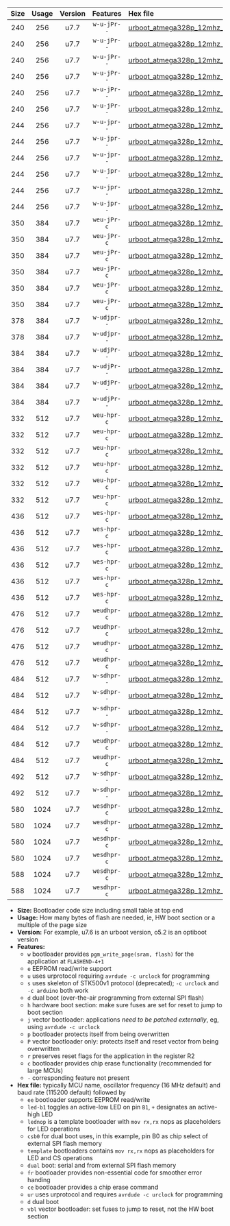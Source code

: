 |Size|Usage|Version|Features|Hex file|
|:-:|:-:|:-:|:-:|:--|
|240|256|u7.7|`w-u-jPr--`|[urboot_atmega328p_12mhz_9600bps_led+b1_ur_vbl.hex](https://raw.githubusercontent.com/stefanrueger/urboot.hex/main/mcus/atmega328p/fcpu_12mhz/9600_bps/urboot_atmega328p_12mhz_9600bps_led+b1_ur_vbl.hex)|
|240|256|u7.7|`w-u-jPr--`|[urboot_atmega328p_12mhz_9600bps_led+b5_ur_vbl.hex](https://raw.githubusercontent.com/stefanrueger/urboot.hex/main/mcus/atmega328p/fcpu_12mhz/9600_bps/urboot_atmega328p_12mhz_9600bps_led+b5_ur_vbl.hex)|
|240|256|u7.7|`w-u-jPr--`|[urboot_atmega328p_12mhz_9600bps_led+d5_ur_vbl.hex](https://raw.githubusercontent.com/stefanrueger/urboot.hex/main/mcus/atmega328p/fcpu_12mhz/9600_bps/urboot_atmega328p_12mhz_9600bps_led+d5_ur_vbl.hex)|
|240|256|u7.7|`w-u-jPr--`|[urboot_atmega328p_12mhz_9600bps_led-b1_ur_vbl.hex](https://raw.githubusercontent.com/stefanrueger/urboot.hex/main/mcus/atmega328p/fcpu_12mhz/9600_bps/urboot_atmega328p_12mhz_9600bps_led-b1_ur_vbl.hex)|
|240|256|u7.7|`w-u-jPr--`|[urboot_atmega328p_12mhz_9600bps_led-d5_ur_vbl.hex](https://raw.githubusercontent.com/stefanrueger/urboot.hex/main/mcus/atmega328p/fcpu_12mhz/9600_bps/urboot_atmega328p_12mhz_9600bps_led-d5_ur_vbl.hex)|
|240|256|u7.7|`w-u-jPr--`|[urboot_atmega328p_12mhz_9600bps_lednop_ur_vbl.hex](https://raw.githubusercontent.com/stefanrueger/urboot.hex/main/mcus/atmega328p/fcpu_12mhz/9600_bps/urboot_atmega328p_12mhz_9600bps_lednop_ur_vbl.hex)|
|244|256|u7.7|`w-u-jpr--`|[urboot_atmega328p_12mhz_9600bps_led+b1_fr_ur_vbl.hex](https://raw.githubusercontent.com/stefanrueger/urboot.hex/main/mcus/atmega328p/fcpu_12mhz/9600_bps/urboot_atmega328p_12mhz_9600bps_led+b1_fr_ur_vbl.hex)|
|244|256|u7.7|`w-u-jpr--`|[urboot_atmega328p_12mhz_9600bps_led+b5_fr_ur_vbl.hex](https://raw.githubusercontent.com/stefanrueger/urboot.hex/main/mcus/atmega328p/fcpu_12mhz/9600_bps/urboot_atmega328p_12mhz_9600bps_led+b5_fr_ur_vbl.hex)|
|244|256|u7.7|`w-u-jpr--`|[urboot_atmega328p_12mhz_9600bps_led+d5_fr_ur_vbl.hex](https://raw.githubusercontent.com/stefanrueger/urboot.hex/main/mcus/atmega328p/fcpu_12mhz/9600_bps/urboot_atmega328p_12mhz_9600bps_led+d5_fr_ur_vbl.hex)|
|244|256|u7.7|`w-u-jpr--`|[urboot_atmega328p_12mhz_9600bps_led-b1_fr_ur_vbl.hex](https://raw.githubusercontent.com/stefanrueger/urboot.hex/main/mcus/atmega328p/fcpu_12mhz/9600_bps/urboot_atmega328p_12mhz_9600bps_led-b1_fr_ur_vbl.hex)|
|244|256|u7.7|`w-u-jpr--`|[urboot_atmega328p_12mhz_9600bps_led-d5_fr_ur_vbl.hex](https://raw.githubusercontent.com/stefanrueger/urboot.hex/main/mcus/atmega328p/fcpu_12mhz/9600_bps/urboot_atmega328p_12mhz_9600bps_led-d5_fr_ur_vbl.hex)|
|244|256|u7.7|`w-u-jpr--`|[urboot_atmega328p_12mhz_9600bps_lednop_fr_ur_vbl.hex](https://raw.githubusercontent.com/stefanrueger/urboot.hex/main/mcus/atmega328p/fcpu_12mhz/9600_bps/urboot_atmega328p_12mhz_9600bps_lednop_fr_ur_vbl.hex)|
|350|384|u7.7|`weu-jPr-c`|[urboot_atmega328p_12mhz_9600bps_ee_led+b1_fr_ce_ur_vbl.hex](https://raw.githubusercontent.com/stefanrueger/urboot.hex/main/mcus/atmega328p/fcpu_12mhz/9600_bps/urboot_atmega328p_12mhz_9600bps_ee_led+b1_fr_ce_ur_vbl.hex)|
|350|384|u7.7|`weu-jPr-c`|[urboot_atmega328p_12mhz_9600bps_ee_led+b5_fr_ce_ur_vbl.hex](https://raw.githubusercontent.com/stefanrueger/urboot.hex/main/mcus/atmega328p/fcpu_12mhz/9600_bps/urboot_atmega328p_12mhz_9600bps_ee_led+b5_fr_ce_ur_vbl.hex)|
|350|384|u7.7|`weu-jPr-c`|[urboot_atmega328p_12mhz_9600bps_ee_led+d5_fr_ce_ur_vbl.hex](https://raw.githubusercontent.com/stefanrueger/urboot.hex/main/mcus/atmega328p/fcpu_12mhz/9600_bps/urboot_atmega328p_12mhz_9600bps_ee_led+d5_fr_ce_ur_vbl.hex)|
|350|384|u7.7|`weu-jPr-c`|[urboot_atmega328p_12mhz_9600bps_ee_led-b1_fr_ce_ur_vbl.hex](https://raw.githubusercontent.com/stefanrueger/urboot.hex/main/mcus/atmega328p/fcpu_12mhz/9600_bps/urboot_atmega328p_12mhz_9600bps_ee_led-b1_fr_ce_ur_vbl.hex)|
|350|384|u7.7|`weu-jPr-c`|[urboot_atmega328p_12mhz_9600bps_ee_led-d5_fr_ce_ur_vbl.hex](https://raw.githubusercontent.com/stefanrueger/urboot.hex/main/mcus/atmega328p/fcpu_12mhz/9600_bps/urboot_atmega328p_12mhz_9600bps_ee_led-d5_fr_ce_ur_vbl.hex)|
|350|384|u7.7|`weu-jPr-c`|[urboot_atmega328p_12mhz_9600bps_ee_lednop_fr_ce_ur_vbl.hex](https://raw.githubusercontent.com/stefanrueger/urboot.hex/main/mcus/atmega328p/fcpu_12mhz/9600_bps/urboot_atmega328p_12mhz_9600bps_ee_lednop_fr_ce_ur_vbl.hex)|
|378|384|u7.7|`w-udjpr--`|[urboot_atmega328p_12mhz_9600bps_led+b1_csd5_dual_ur_vbl.hex](https://raw.githubusercontent.com/stefanrueger/urboot.hex/main/mcus/atmega328p/fcpu_12mhz/9600_bps/urboot_atmega328p_12mhz_9600bps_led+b1_csd5_dual_ur_vbl.hex)|
|378|384|u7.7|`w-udjpr--`|[urboot_atmega328p_12mhz_9600bps_template_dual_ur_vbl.hex](https://raw.githubusercontent.com/stefanrueger/urboot.hex/main/mcus/atmega328p/fcpu_12mhz/9600_bps/urboot_atmega328p_12mhz_9600bps_template_dual_ur_vbl.hex)|
|384|384|u7.7|`w-udjPr--`|[urboot_atmega328p_12mhz_9600bps_led+b1_csb0_dual_ur_vbl.hex](https://raw.githubusercontent.com/stefanrueger/urboot.hex/main/mcus/atmega328p/fcpu_12mhz/9600_bps/urboot_atmega328p_12mhz_9600bps_led+b1_csb0_dual_ur_vbl.hex)|
|384|384|u7.7|`w-udjPr--`|[urboot_atmega328p_12mhz_9600bps_led+d5_csb0_dual_ur_vbl.hex](https://raw.githubusercontent.com/stefanrueger/urboot.hex/main/mcus/atmega328p/fcpu_12mhz/9600_bps/urboot_atmega328p_12mhz_9600bps_led+d5_csb0_dual_ur_vbl.hex)|
|384|384|u7.7|`w-udjPr--`|[urboot_atmega328p_12mhz_9600bps_led-b1_csb0_dual_ur_vbl.hex](https://raw.githubusercontent.com/stefanrueger/urboot.hex/main/mcus/atmega328p/fcpu_12mhz/9600_bps/urboot_atmega328p_12mhz_9600bps_led-b1_csb0_dual_ur_vbl.hex)|
|384|384|u7.7|`w-udjPr--`|[urboot_atmega328p_12mhz_9600bps_led-d5_csb0_dual_ur_vbl.hex](https://raw.githubusercontent.com/stefanrueger/urboot.hex/main/mcus/atmega328p/fcpu_12mhz/9600_bps/urboot_atmega328p_12mhz_9600bps_led-d5_csb0_dual_ur_vbl.hex)|
|332|512|u7.7|`weu-hpr-c`|[urboot_atmega328p_12mhz_9600bps_ee_led+b1_fr_ce_ur.hex](https://raw.githubusercontent.com/stefanrueger/urboot.hex/main/mcus/atmega328p/fcpu_12mhz/9600_bps/urboot_atmega328p_12mhz_9600bps_ee_led+b1_fr_ce_ur.hex)|
|332|512|u7.7|`weu-hpr-c`|[urboot_atmega328p_12mhz_9600bps_ee_led+b5_fr_ce_ur.hex](https://raw.githubusercontent.com/stefanrueger/urboot.hex/main/mcus/atmega328p/fcpu_12mhz/9600_bps/urboot_atmega328p_12mhz_9600bps_ee_led+b5_fr_ce_ur.hex)|
|332|512|u7.7|`weu-hpr-c`|[urboot_atmega328p_12mhz_9600bps_ee_led+d5_fr_ce_ur.hex](https://raw.githubusercontent.com/stefanrueger/urboot.hex/main/mcus/atmega328p/fcpu_12mhz/9600_bps/urboot_atmega328p_12mhz_9600bps_ee_led+d5_fr_ce_ur.hex)|
|332|512|u7.7|`weu-hpr-c`|[urboot_atmega328p_12mhz_9600bps_ee_led-b1_fr_ce_ur.hex](https://raw.githubusercontent.com/stefanrueger/urboot.hex/main/mcus/atmega328p/fcpu_12mhz/9600_bps/urboot_atmega328p_12mhz_9600bps_ee_led-b1_fr_ce_ur.hex)|
|332|512|u7.7|`weu-hpr-c`|[urboot_atmega328p_12mhz_9600bps_ee_led-d5_fr_ce_ur.hex](https://raw.githubusercontent.com/stefanrueger/urboot.hex/main/mcus/atmega328p/fcpu_12mhz/9600_bps/urboot_atmega328p_12mhz_9600bps_ee_led-d5_fr_ce_ur.hex)|
|332|512|u7.7|`weu-hpr-c`|[urboot_atmega328p_12mhz_9600bps_ee_lednop_fr_ce_ur.hex](https://raw.githubusercontent.com/stefanrueger/urboot.hex/main/mcus/atmega328p/fcpu_12mhz/9600_bps/urboot_atmega328p_12mhz_9600bps_ee_lednop_fr_ce_ur.hex)|
|436|512|u7.7|`wes-hpr-c`|[urboot_atmega328p_12mhz_9600bps_ee_led+b1_fr_ce.hex](https://raw.githubusercontent.com/stefanrueger/urboot.hex/main/mcus/atmega328p/fcpu_12mhz/9600_bps/urboot_atmega328p_12mhz_9600bps_ee_led+b1_fr_ce.hex)|
|436|512|u7.7|`wes-hpr-c`|[urboot_atmega328p_12mhz_9600bps_ee_led+b5_fr_ce.hex](https://raw.githubusercontent.com/stefanrueger/urboot.hex/main/mcus/atmega328p/fcpu_12mhz/9600_bps/urboot_atmega328p_12mhz_9600bps_ee_led+b5_fr_ce.hex)|
|436|512|u7.7|`wes-hpr-c`|[urboot_atmega328p_12mhz_9600bps_ee_led+d5_fr_ce.hex](https://raw.githubusercontent.com/stefanrueger/urboot.hex/main/mcus/atmega328p/fcpu_12mhz/9600_bps/urboot_atmega328p_12mhz_9600bps_ee_led+d5_fr_ce.hex)|
|436|512|u7.7|`wes-hpr-c`|[urboot_atmega328p_12mhz_9600bps_ee_led-b1_fr_ce.hex](https://raw.githubusercontent.com/stefanrueger/urboot.hex/main/mcus/atmega328p/fcpu_12mhz/9600_bps/urboot_atmega328p_12mhz_9600bps_ee_led-b1_fr_ce.hex)|
|436|512|u7.7|`wes-hpr-c`|[urboot_atmega328p_12mhz_9600bps_ee_led-d5_fr_ce.hex](https://raw.githubusercontent.com/stefanrueger/urboot.hex/main/mcus/atmega328p/fcpu_12mhz/9600_bps/urboot_atmega328p_12mhz_9600bps_ee_led-d5_fr_ce.hex)|
|436|512|u7.7|`wes-hpr-c`|[urboot_atmega328p_12mhz_9600bps_ee_lednop_fr_ce.hex](https://raw.githubusercontent.com/stefanrueger/urboot.hex/main/mcus/atmega328p/fcpu_12mhz/9600_bps/urboot_atmega328p_12mhz_9600bps_ee_lednop_fr_ce.hex)|
|476|512|u7.7|`weudhpr-c`|[urboot_atmega328p_12mhz_9600bps_ee_led+b1_csb0_dual_fr_ce_ur.hex](https://raw.githubusercontent.com/stefanrueger/urboot.hex/main/mcus/atmega328p/fcpu_12mhz/9600_bps/urboot_atmega328p_12mhz_9600bps_ee_led+b1_csb0_dual_fr_ce_ur.hex)|
|476|512|u7.7|`weudhpr-c`|[urboot_atmega328p_12mhz_9600bps_ee_led+d5_csb0_dual_fr_ce_ur.hex](https://raw.githubusercontent.com/stefanrueger/urboot.hex/main/mcus/atmega328p/fcpu_12mhz/9600_bps/urboot_atmega328p_12mhz_9600bps_ee_led+d5_csb0_dual_fr_ce_ur.hex)|
|476|512|u7.7|`weudhpr-c`|[urboot_atmega328p_12mhz_9600bps_ee_led-b1_csb0_dual_fr_ce_ur.hex](https://raw.githubusercontent.com/stefanrueger/urboot.hex/main/mcus/atmega328p/fcpu_12mhz/9600_bps/urboot_atmega328p_12mhz_9600bps_ee_led-b1_csb0_dual_fr_ce_ur.hex)|
|476|512|u7.7|`weudhpr-c`|[urboot_atmega328p_12mhz_9600bps_ee_led-d5_csb0_dual_fr_ce_ur.hex](https://raw.githubusercontent.com/stefanrueger/urboot.hex/main/mcus/atmega328p/fcpu_12mhz/9600_bps/urboot_atmega328p_12mhz_9600bps_ee_led-d5_csb0_dual_fr_ce_ur.hex)|
|484|512|u7.7|`w-sdhpr--`|[urboot_atmega328p_12mhz_9600bps_led+b1_csb0_dual_fr.hex](https://raw.githubusercontent.com/stefanrueger/urboot.hex/main/mcus/atmega328p/fcpu_12mhz/9600_bps/urboot_atmega328p_12mhz_9600bps_led+b1_csb0_dual_fr.hex)|
|484|512|u7.7|`w-sdhpr--`|[urboot_atmega328p_12mhz_9600bps_led+d5_csb0_dual_fr.hex](https://raw.githubusercontent.com/stefanrueger/urboot.hex/main/mcus/atmega328p/fcpu_12mhz/9600_bps/urboot_atmega328p_12mhz_9600bps_led+d5_csb0_dual_fr.hex)|
|484|512|u7.7|`w-sdhpr--`|[urboot_atmega328p_12mhz_9600bps_led-b1_csb0_dual_fr.hex](https://raw.githubusercontent.com/stefanrueger/urboot.hex/main/mcus/atmega328p/fcpu_12mhz/9600_bps/urboot_atmega328p_12mhz_9600bps_led-b1_csb0_dual_fr.hex)|
|484|512|u7.7|`w-sdhpr--`|[urboot_atmega328p_12mhz_9600bps_led-d5_csb0_dual_fr.hex](https://raw.githubusercontent.com/stefanrueger/urboot.hex/main/mcus/atmega328p/fcpu_12mhz/9600_bps/urboot_atmega328p_12mhz_9600bps_led-d5_csb0_dual_fr.hex)|
|484|512|u7.7|`weudhpr-c`|[urboot_atmega328p_12mhz_9600bps_ee_led+b1_csd5_dual_fr_ce_ur.hex](https://raw.githubusercontent.com/stefanrueger/urboot.hex/main/mcus/atmega328p/fcpu_12mhz/9600_bps/urboot_atmega328p_12mhz_9600bps_ee_led+b1_csd5_dual_fr_ce_ur.hex)|
|484|512|u7.7|`weudhpr-c`|[urboot_atmega328p_12mhz_9600bps_ee_template_dual_fr_ce_ur.hex](https://raw.githubusercontent.com/stefanrueger/urboot.hex/main/mcus/atmega328p/fcpu_12mhz/9600_bps/urboot_atmega328p_12mhz_9600bps_ee_template_dual_fr_ce_ur.hex)|
|492|512|u7.7|`w-sdhpr--`|[urboot_atmega328p_12mhz_9600bps_led+b1_csd5_dual_fr.hex](https://raw.githubusercontent.com/stefanrueger/urboot.hex/main/mcus/atmega328p/fcpu_12mhz/9600_bps/urboot_atmega328p_12mhz_9600bps_led+b1_csd5_dual_fr.hex)|
|492|512|u7.7|`w-sdhpr--`|[urboot_atmega328p_12mhz_9600bps_template_dual_fr.hex](https://raw.githubusercontent.com/stefanrueger/urboot.hex/main/mcus/atmega328p/fcpu_12mhz/9600_bps/urboot_atmega328p_12mhz_9600bps_template_dual_fr.hex)|
|580|1024|u7.7|`wesdhpr-c`|[urboot_atmega328p_12mhz_9600bps_ee_led+b1_csb0_dual_fr_ce.hex](https://raw.githubusercontent.com/stefanrueger/urboot.hex/main/mcus/atmega328p/fcpu_12mhz/9600_bps/urboot_atmega328p_12mhz_9600bps_ee_led+b1_csb0_dual_fr_ce.hex)|
|580|1024|u7.7|`wesdhpr-c`|[urboot_atmega328p_12mhz_9600bps_ee_led+d5_csb0_dual_fr_ce.hex](https://raw.githubusercontent.com/stefanrueger/urboot.hex/main/mcus/atmega328p/fcpu_12mhz/9600_bps/urboot_atmega328p_12mhz_9600bps_ee_led+d5_csb0_dual_fr_ce.hex)|
|580|1024|u7.7|`wesdhpr-c`|[urboot_atmega328p_12mhz_9600bps_ee_led-b1_csb0_dual_fr_ce.hex](https://raw.githubusercontent.com/stefanrueger/urboot.hex/main/mcus/atmega328p/fcpu_12mhz/9600_bps/urboot_atmega328p_12mhz_9600bps_ee_led-b1_csb0_dual_fr_ce.hex)|
|580|1024|u7.7|`wesdhpr-c`|[urboot_atmega328p_12mhz_9600bps_ee_led-d5_csb0_dual_fr_ce.hex](https://raw.githubusercontent.com/stefanrueger/urboot.hex/main/mcus/atmega328p/fcpu_12mhz/9600_bps/urboot_atmega328p_12mhz_9600bps_ee_led-d5_csb0_dual_fr_ce.hex)|
|588|1024|u7.7|`wesdhpr-c`|[urboot_atmega328p_12mhz_9600bps_ee_led+b1_csd5_dual_fr_ce.hex](https://raw.githubusercontent.com/stefanrueger/urboot.hex/main/mcus/atmega328p/fcpu_12mhz/9600_bps/urboot_atmega328p_12mhz_9600bps_ee_led+b1_csd5_dual_fr_ce.hex)|
|588|1024|u7.7|`wesdhpr-c`|[urboot_atmega328p_12mhz_9600bps_ee_template_dual_fr_ce.hex](https://raw.githubusercontent.com/stefanrueger/urboot.hex/main/mcus/atmega328p/fcpu_12mhz/9600_bps/urboot_atmega328p_12mhz_9600bps_ee_template_dual_fr_ce.hex)|

- **Size:** Bootloader code size including small table at top end
- **Usage:** How many bytes of flash are needed, ie, HW boot section or a multiple of the page size
- **Version:** For example, u7.6 is an urboot version, o5.2 is an optiboot version
- **Features:**
  + `w` bootloader provides `pgm_write_page(sram, flash)` for the application at `FLASHEND-4+1`
  + `e` EEPROM read/write support
  + `u` uses urprotocol requiring `avrdude -c urclock` for programming
  + `s` uses skeleton of STK500v1 protocol (deprecated); `-c urclock` and `-c arduino` both work
  + `d` dual boot (over-the-air programming from external SPI flash)
  + `h` hardware boot section: make sure fuses are set for reset to jump to boot section
  + `j` vector bootloader: applications *need to be patched externally*, eg, using `avrdude -c urclock`
  + `p` bootloader protects itself from being overwritten
  + `P` vector bootloader only: protects itself and reset vector from being overwritten
  + `r` preserves reset flags for the application in the register R2
  + `c` bootloader provides chip erase functionality (recommended for large MCUs)
  + `-` corresponding feature not present
- **Hex file:** typically MCU name, oscillator frequency (16 MHz default) and baud rate (115200 default) followed by
  + `ee` bootloader supports EEPROM read/write
  + `led-b1` toggles an active-low LED on pin `B1`, `+` designates an active-high LED
  + `lednop` is a template bootloader with `mov rx,rx` nops as placeholders for LED operations
  + `csb0` for dual boot uses, in this example, pin B0 as chip select of external SPI flash memory
  + `template` bootloaders contains `mov rx,rx` nops as placeholders for LED and CS operations
  + `dual` boot: serial and from external SPI flash memory
  + `fr` bootloader provides non-essential code for smoother error handing
  + `ce` bootloader provides a chip erase command
  + `ur` uses urprotocol and requires `avrdude -c urclock` for programming
  + `d` dual boot
  + `vbl` vector bootloader: set fuses to jump to reset, not the HW boot section
